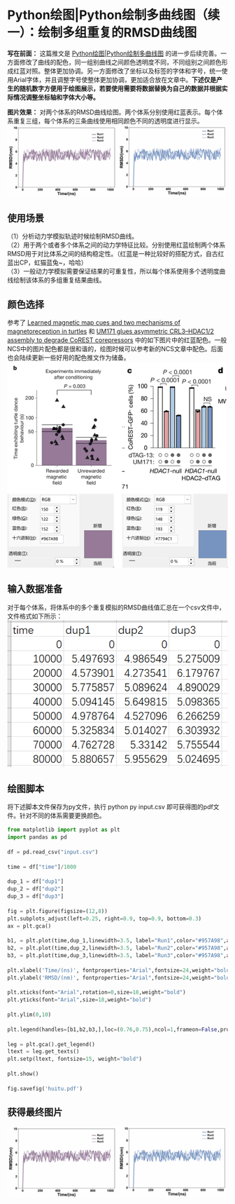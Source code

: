 # Python绘图|Python绘制多曲线图（续一）：绘制多组重复的RMSD曲线图
**写在前面：** 这篇推文是 [Python绘图|Python绘制多曲线图](https://mp.weixin.qq.com/s/Iooa4ff42_lmsgmHv9bOCw) 的进一步后续完善。一方面修改了曲线的配色，同一组别曲线之间颜色透明度不同，不同组别之间颜色形成红蓝对照。整体更加协调。另一方面修改了坐标以及标签的字体和字号，统一使用Arial字体，并且调整字号使整体更加协调，更加适合放在文章中。**下述仅是产生的随机数字方便用于绘图展示，若要使用需要将数据替换为自己的数据并根据实际情况调整坐标轴和字体大小等。**  

**图片效果：** 对两个体系的RMSD曲线绘图。两个体系分别使用红蓝表示。每个体系重复三组，每个体系的三条曲线使用相同颜色不同的透明度进行显示。  
![](Python绘图Python绘制多曲线图续一绘制多组重复的RMSD曲线图/Python绘图Python绘制多曲线图续一绘制多组重复的RMSD曲线图_2025-02-18-22-20-17.png)   

## 使用场景
（1）分析动力学模拟轨迹时候绘制RMSD曲线。  
（2）用于两个或者多个体系之间的动力学特征比较。分别使用红蓝绘制两个体系RMSD用于对比体系之间的结构稳定性。（红蓝是一种比较好的搭配方式，自古红蓝出CP，虹猫蓝兔~，哈哈）  
（3）一般动力学模拟需要保证结果的可重复性，所以每个体系使用多个透明度曲线绘制该体系的多组重复结果曲线。  

## 颜色选择
参考了 [Learned magnetic map cues and two mechanisms of magnetoreception in turtles](https://www.nature.com/articles/s41586-024-08554-y) 和 [UM171 glues asymmetric CRL3–HDAC1/2 assembly to degrade CoREST corepressors](https://www.nature.com/articles/s41586-024-08532-4) 中的如下图片中的红蓝配色。一般NCS中的图片配色都是很和谐的，绘图时候可以参考新的NCS文章中配色。后面也会陆续更新一些好用的配色推文作为储备。    
![](Python绘图Python绘制多曲线图续一绘制多组重复的RMSD曲线图/Python绘图Python绘制多曲线图续一绘制多组重复的RMSD曲线图_2025-02-18-22-42-49.png)  

## 输入数据准备
对于每个体系，将体系中的多个重复模拟的RMSD曲线值汇总在一个csv文件中，文件格式如下所示：  
![](Python绘图Python绘制多曲线图续一绘制多组重复的RMSD曲线图/Python绘图Python绘制多曲线图续一绘制多组重复的RMSD曲线图_2025-02-18-22-51-11.png)  

## 绘图脚本
将下述脚本文件保存为py文件，执行 python py input.csv 即可获得图的pdf文件。针对不同的体系需要更换颜色。  
```python
from matplotlib import pyplot as plt
import pandas as pd

df = pd.read_csv("input.csv")

time = df["time"]/1000

dup_1 = df["dup1"]
dup_2 = df["dup2"]
dup_3 = df["dup3"]

fig = plt.figure(figsize=(12,8))
plt.subplots_adjust(left=0.25, right=0.9, top=0.9, bottom=0.3)
ax = plt.gca()

b1, = plt.plot(time,dup_1,linewidth=3.5, label="Run1",color="#957A98",alpha=1.0)   # 另一个体系将color换为#7794C1即可。
b2, = plt.plot(time,dup_2,linewidth=3.5, label="Run2",color="#957A98",alpha=0.8)
b3, = plt.plot(time,dup_3,linewidth=3.5, label="Run3",color="#957A98",alpha=0.5)

plt.xlabel('Time/(ns)', fontproperties="Arial",fontsize=24,weight="bold")
plt.ylabel('RMSD/(nm)', fontproperties="Arial",fontsize=24,weight="bold")

plt.xticks(font="Arial",rotation=0,size=18,weight="bold")     
plt.yticks(font="Arial",size=18,weight="bold")

plt.ylim(0,10)

plt.legend(handles=[b1,b2,b3,],loc=(0.76,0.75),ncol=1,frameon=False,prop="Arial") 

leg = plt.gca().get_legend()
ltext = leg.get_texts()
plt.setp(ltext, fontsize=15, weight="bold")

plt.show()

fig.savefig('huitu.pdf')
```

## 获得最终图片
![](Python绘图Python绘制多曲线图续一绘制多组重复的RMSD曲线图/Python绘图Python绘制多曲线图续一绘制多组重复的RMSD曲线图_2025-02-18-22-20-17.png)    
